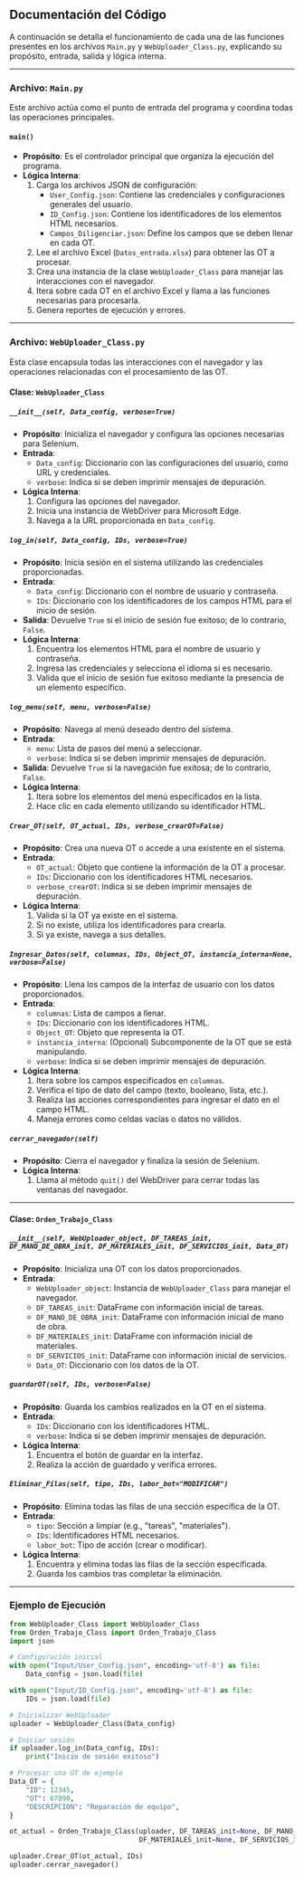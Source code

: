 ## Documentación del Código

A continuación se detalla el funcionamiento de cada una de las funciones presentes en los archivos `Main.py` y `WebUploader_Class.py`, explicando su propósito, entrada, salida y lógica interna.

---

### Archivo: `Main.py`

Este archivo actúa como el punto de entrada del programa y coordina todas las operaciones principales.

#### **`main()`**

- **Propósito**: Es el controlador principal que organiza la ejecución del programa.
- **Lógica Interna**:
  1. Carga los archivos JSON de configuración:
     - `User_Config.json`: Contiene las credenciales y configuraciones generales del usuario.
     - `ID_Config.json`: Contiene los identificadores de los elementos HTML necesarios.
     - `Campos_Diligenciar.json`: Define los campos que se deben llenar en cada OT.
  2. Lee el archivo Excel (`Datos_entrada.xlsx`) para obtener las OT a procesar.
  3. Crea una instancia de la clase `WebUploader_Class` para manejar las interacciones con el navegador.
  4. Itera sobre cada OT en el archivo Excel y llama a las funciones necesarias para procesarla.
  5. Genera reportes de ejecución y errores.

---

### Archivo: `WebUploader_Class.py`

Esta clase encapsula todas las interacciones con el navegador y las operaciones relacionadas con el procesamiento de las OT.

#### **Clase: `WebUploader_Class`**

##### **`__init__(self, Data_config, verbose=True)`**

- **Propósito**: Inicializa el navegador y configura las opciones necesarias para Selenium.
- **Entrada**:
  - `Data_config`: Diccionario con las configuraciones del usuario, como URL y credenciales.
  - `verbose`: Indica si se deben imprimir mensajes de depuración.
- **Lógica Interna**:
  1. Configura las opciones del navegador.
  2. Inicia una instancia de WebDriver para Microsoft Edge.
  3. Navega a la URL proporcionada en `Data_config`.

##### **`log_in(self, Data_config, IDs, verbose=True)`**

- **Propósito**: Inicia sesión en el sistema utilizando las credenciales proporcionadas.
- **Entrada**:
  - `Data_config`: Diccionario con el nombre de usuario y contraseña.
  - `IDs`: Diccionario con los identificadores de los campos HTML para el inicio de sesión.
- **Salida**: Devuelve `True` si el inicio de sesión fue exitoso; de lo contrario, `False`.
- **Lógica Interna**:
  1. Encuentra los elementos HTML para el nombre de usuario y contraseña.
  2. Ingresa las credenciales y selecciona el idioma si es necesario.
  3. Valida que el inicio de sesión fue exitoso mediante la presencia de un elemento específico.

##### **`log_menu(self, menu, verbose=False)`**

- **Propósito**: Navega al menú deseado dentro del sistema.
- **Entrada**:
  - `menu`: Lista de pasos del menú a seleccionar.
  - `verbose`: Indica si se deben imprimir mensajes de depuración.
- **Salida**: Devuelve `True` si la navegación fue exitosa; de lo contrario, `False`.
- **Lógica Interna**:
  1. Itera sobre los elementos del menú especificados en la lista.
  2. Hace clic en cada elemento utilizando su identificador HTML.

##### **`Crear_OT(self, OT_actual, IDs, verbose_crearOT=False)`**

- **Propósito**: Crea una nueva OT o accede a una existente en el sistema.
- **Entrada**:
  - `OT_actual`: Objeto que contiene la información de la OT a procesar.
  - `IDs`: Diccionario con los identificadores HTML necesarios.
  - `verbose_crearOT`: Indica si se deben imprimir mensajes de depuración.
- **Lógica Interna**:
  1. Valida si la OT ya existe en el sistema.
  2. Si no existe, utiliza los identificadores para crearla.
  3. Si ya existe, navega a sus detalles.

##### **`Ingresar_Datos(self, columnas, IDs, Object_OT, instancia_interna=None, verbose=False)`**

- **Propósito**: Llena los campos de la interfaz de usuario con los datos proporcionados.
- **Entrada**:
  - `columnas`: Lista de campos a llenar.
  - `IDs`: Diccionario con los identificadores HTML.
  - `Object_OT`: Objeto que representa la OT.
  - `instancia_interna`: (Opcional) Subcomponente de la OT que se está manipulando.
  - `verbose`: Indica si se deben imprimir mensajes de depuración.
- **Lógica Interna**:
  1. Itera sobre los campos especificados en `columnas`.
  2. Verifica el tipo de dato del campo (texto, booleano, lista, etc.).
  3. Realiza las acciones correspondientes para ingresar el dato en el campo HTML.
  4. Maneja errores como celdas vacías o datos no válidos.

##### **`cerrar_navegador(self)`**

- **Propósito**: Cierra el navegador y finaliza la sesión de Selenium.
- **Lógica Interna**:
  1. Llama al método `quit()` del WebDriver para cerrar todas las ventanas del navegador.

---

#### Clase: `Orden_Trabajo_Class`

##### **`__init__(self, WebUploader_object, DF_TAREAS_init, DF_MANO_DE_OBRA_init, DF_MATERIALES_init, DF_SERVICIOS_init, Data_OT)`**

- **Propósito**: Inicializa una OT con los datos proporcionados.
- **Entrada**:
  - `WebUploader_object`: Instancia de `WebUploader_Class` para manejar el navegador.
  - `DF_TAREAS_init`: DataFrame con información inicial de tareas.
  - `DF_MANO_DE_OBRA_init`: DataFrame con información inicial de mano de obra.
  - `DF_MATERIALES_init`: DataFrame con información inicial de materiales.
  - `DF_SERVICIOS_init`: DataFrame con información inicial de servicios.
  - `Data_OT`: Diccionario con los datos de la OT.

##### **`guardarOT(self, IDs, verbose=False)`**

- **Propósito**: Guarda los cambios realizados en la OT en el sistema.
- **Entrada**:
  - `IDs`: Diccionario con los identificadores HTML.
  - `verbose`: Indica si se deben imprimir mensajes de depuración.
- **Lógica Interna**:
  1. Encuentra el botón de guardar en la interfaz.
  2. Realiza la acción de guardado y verifica errores.

##### **`Eliminar_Filas(self, tipo, IDs, labor_bot="MODIFICAR")`**

- **Propósito**: Elimina todas las filas de una sección específica de la OT.
- **Entrada**:
  - `tipo`: Sección a limpiar (e.g., "tareas", "materiales").
  - `IDs`: Identificadores HTML necesarios.
  - `labor_bot`: Tipo de acción (crear o modificar).
- **Lógica Interna**:
  1. Encuentra y elimina todas las filas de la sección especificada.
  2. Guarda los cambios tras completar la eliminación.

---

### Ejemplo de Ejecución
```python
from WebUploader_Class import WebUploader_Class
from Orden_Trabajo_Class import Orden_Trabajo_Class
import json

# Configuración inicial
with open("Input/User_Config.json", encoding='utf-8') as file:
    Data_config = json.load(file)

with open("Input/ID_Config.json", encoding='utf-8') as file:
    IDs = json.load(file)

# Inicializar WebUploader
uploader = WebUploader_Class(Data_config)

# Iniciar sesión
if uploader.log_in(Data_config, IDs):
    print("Inicio de sesión exitoso")

# Procesar una OT de ejemplo
Data_OT = {
    "ID": 12345,
    "OT": 67890,
    "DESCRIPCION": "Reparación de equipo",
}

ot_actual = Orden_Trabajo_Class(uploader, DF_TAREAS_init=None, DF_MANO_DE_OBRA_init=None,
                                DF_MATERIALES_init=None, DF_SERVICIOS_init=None, Data_OT=Data_OT)

uploader.Crear_OT(ot_actual, IDs)
uploader.cerrar_navegador()
```

